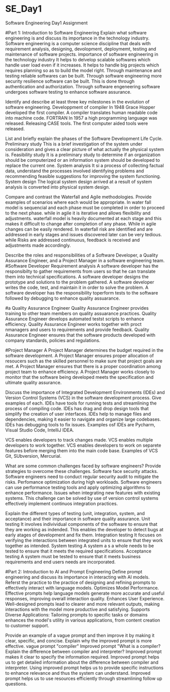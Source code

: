 # SE_Day1
Software Engineering Day1 Assignment

#Part 1: Introduction to Software Engineering
Explain what software engineering is and discuss its importance in the technology industry.
Software engineering is a computer science discipline that deals with requirement analysis, designing, devolopment, deploymemt, 
testing and maintenance of software projects.
importance of software engineering in the technology industry
It helps to delvelop scalable softwares which handle user load even if it increases.
It helps to handle big projects which requires planning so as to build the model right.
Through maintenance and testing reliable softwares can be built.
Through software engineering more security resilience software can be built. This is done
through authentication and authorization.
Through software engeneering software undergoes software testing to enhance software assurance.


Identify and describe at least three key milestones in the evolution of software engineering.
Developpment of compiler In 1948 Grace Hopper developed the first compiler. A compiler translates
human readable code into machine code.
FORTRAN In 1957 a high programming language was released.
Releasing CASE tools. The first computer aided tools were released.

List and briefly explain the phases of the Software Development Life Cycle.
Preliminary study This is a brief investigation of the system under consideration and gives a clear
picture of what actually the physical system is.
Feasibility study It is a preliminary study to determine if an organization should be computerized or 
an information system should be developed to replace the current one.
System analysis It si a process of collecting factual data, understand the processes involved identifying problems
and recommending feasible suggestions for improving the system  functioning.
System design The logical system design arrived at a result of system analysis is converted into physical system design.

Compare and contrast the Waterfall and Agile methodologies. Provide examples of scenarios where each would be appropriate.
In water fall model  is sequencial and each phase must be completed in order to proceed to the next phase. while in agile it 
is  iterative and allows flexibility and adjustments.
waterfall model is heavily documented at each stage and this makes it  difficult to change after completion of any  phase. 
While in agile changes can be easily rendered.
In waterfall risk are identified and are addressed in early stages and issues discovered later can be very tedious. 
while Risks are addressed continuous, feedback is received and adjustments made accordingly.

Describe the roles and responsibilities of a Software Developer, a Quality Assurance Engineer, and a Project Manager in a software engineering team.
#Software Developer
Requirement analysis A software developer has the responsibilty to gather requirements from users so that he can translate
them into technical specifications.
A software developer designs the prototype and solutions to the problem gathered.
A software developer writes the code, test, and maintain it in order to solve the problem.
A software developer has the responsibility toperform tests to the software followed by debugging to enhance quality assuarance.

#a Quality Assurance Engineer
Quality Assurance Engineer provides training to other team members on quality assuarance practices.
Quality Assurance Engineer develops automated testst scripts to enhance efficiency.
Quality Assurance Engineer works together with proct nmanagers and users to requirements and provide feedback.
Quality Assurance Engineer ensures that the software products developed with company standards, policies and regulations.

#Project Manager
A Project Manager determines the budget required in the software development.
A Project Manager ensures proper allocation of resoucers such as the skilled personnel to make sure that project goals are met.
A Project Manager ensures that there is a proper coordination among project team to enhance efficiency.
A Project Manager works closely to monitor that the software being developed meets the specification and ultimate quality assurance.

Discuss the importance of Integrated Development Environments (IDEs) and Version Control Systems (VCS) in the software development process. Give examples of each.
IDEs have tools for running tests and streamlining the process of compiling code.
IDEs has drag and drop design tools that simplify the creation of user interfaces.
IDEs help to manage files and dependencies, making it easier to navigate and organize large codebases.
IDEs has debugging tools to fix issues. 
Examples osf IDEs are Pycharm, Visual Studio Code, IntelliJ IDEA.

VCS enables developers to track changes made.
VCS enables multiple developers to work together.
VCS enables developers to work on separete features before merging them into the main code base. 
Examples of VCS Git, SUbversion, Mercurial.

What are some common challenges faced by software engineers? Provide strategies to overcome these challenges.
Software face security attacks. Software engineers need to conduct regular security audit to mitigate the risks.
Perfomance optimization during high workloads. Software engineers can use performance testing tools and 
apply optimizing algorithms to enhance performance.
Issues when integrating new features with existing systems. This challenge can be solved by use of version 
control systems effectively implement continuos integration practices.

Explain the different types of testing (unit, integration, system, and acceptance) and their importance in software quality assurance.
Unit testing It involves indivividual components of the software to ensure that they are working as indended. This enables the developer 
to detect bugs at early atages of development and fix them.
Integration testing It focuses on verifying the interactions between integrated units to ensure that they work together as intended.
System testing A system a s a whole needs to be tested to ensure that it meets the required specifications.
Acceptance testing A system must be tested to ensure that it meets business requirements and end users needs are incorporated.

#Part 2: Introduction to AI and Prompt Engineering
Define prompt engineering and discuss its importance in interacting with AI models.
Referst the practice to the practice of designing and refining prompts to effectively interact with language models.
Optimizes Model Performance. Effective prompts help language models generate more
accurate and useful responses, improving overall interaction quality.
Enhances User Experience. Well-designed prompts lead to clearer and more relevant outputs,
making interactions with the model more productive and satisfying.
Supports Diverse Applications: Tailoring prompts to specific tasks or domains enhances the 
model's utility in various applications, from content creation to customer support.

Provide an example of a vague prompt and then improve it by making it clear, specific, and concise. Explain why the improved prompt is more effective.
vague prompt "compiler"
Improved prompt "What is a compiler? Explain the difference between compiler and interpreter?
Improved prompt makes it clear to specify the information required.
Improved prompt helps us to get detailed information about the difference between compiler and interpreter.
Using improved prompt helps us to provide specific instructions to enhance relevance and thus the system can understand.
Improved prompt helps us to use resources efficiently through streamlining follow up questions.

